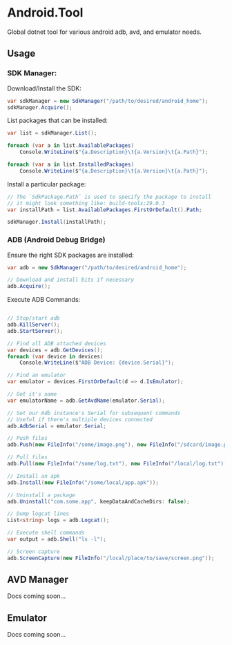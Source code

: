 # Android.Tool
Global dotnet tool for various android adb, avd, and emulator needs.

## Usage

### SDK Manager:

Download/Install the SDK:

```csharp
var sdkManager = new SdkManager("/path/to/desired/android_home");
sdkManager.Acquire();
```

List packages that can be installed:

```csharp
var list = sdkManager.List();

foreach (var a in list.AvailablePackages)
    Console.WriteLine($"{a.Description}\t{a.Version}\t{a.Path}");

foreach (var a in list.InstalledPackages)
    Console.WriteLine($"{a.Description}\t{a.Version}\t{a.Path}");
```

Install a particular package:

```csharp
// The `SdkPackage.Path` is used to specify the package to install
// it might look something like: build-tools;29.0.3
var installPath = list.AvailablePackages.FirstOrDefault().Path;

sdkManager.Install(installPath);
```


### ADB (Android Debug Bridge)

Ensure the right SDK packages are installed:

```csharp
var adb = new SdkManager("/path/to/desired/android_home");

// Download and install bits if necessary
adb.Acquire();
```

Execute ADB Commands:

```csharp

// Stop/start adb
adb.KillServer();
adb.StartServer();

// Find all ADB attached devices
var devices = adb.GetDevices();
foreach (var device in devices)
    Console.WriteLine($"ADB Device: {device.Serial}");

// Find an emulator
var emulator = devices.FirstOrDefault(d => d.IsEmulator);

// Get it's name
var emulatorName = adb.GetAvdName(emulator.Serial);

// Set our Adb instance's Serial for subsequent commands
// Useful if there's multiple devices connected
adb.AdbSerial = emulator.Serial;

// Push files
adb.Push(new FileInfo("/some/image.png"), new FileInfo("/sdcard/image.png"));

// Pull files
adb.Pull(new FileInfo("/some/log.txt"), new FileInfo("/local/log.txt"));

// Install an apk
adb.Install(new FileInfo("/some/local/app.apk"));

// Uninstall a package
adb.Uninstall("com.some.app", keepDataAndCacheDirs: false);

// Dump logcat lines
List<string> logs = adb.Logcat();

// Execute shell commands
var output = adb.Shell("ls -l");

// Screen capture
adb.ScreenCapture(new FileInfo("/local/place/to/save/screen.png"));
```


## AVD Manager

Docs coming soon...


## Emulator

Docs coming soon...
